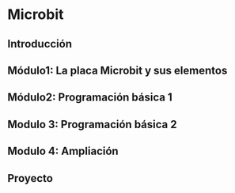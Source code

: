 # Microbit
## Introducción
## Módulo1: La placa Microbit y sus elementos 
## Módulo2: Programación básica  1 
## Modulo 3: Programación básica 2
## Modulo 4: Ampliación
## Proyecto
